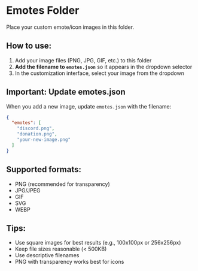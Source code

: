 # Emotes Folder

Place your custom emote/icon images in this folder.

## How to use:
1. Add your image files (PNG, JPG, GIF, etc.) to this folder
2. **Add the filename to `emotes.json`** so it appears in the dropdown selector
3. In the customization interface, select your image from the dropdown

## Important: Update emotes.json
When you add a new image, update `emotes.json` with the filename:
```json
{
  "emotes": [
    "discord.png",
    "donation.png",
    "your-new-image.png"
  ]
}
```

## Supported formats:
- PNG (recommended for transparency)
- JPG/JPEG
- GIF
- SVG
- WEBP

## Tips:
- Use square images for best results (e.g., 100x100px or 256x256px)
- Keep file sizes reasonable (< 500KB)
- Use descriptive filenames
- PNG with transparency works best for icons
